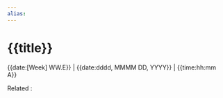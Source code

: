 ```yaml
---
alias:
---
```


# {{title}}

{{date:[Week] WW.E}} | {{date:dddd, MMMM DD, YYYY}} | {{time:hh:mm A}}

Related : 
